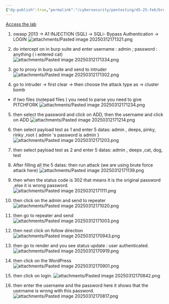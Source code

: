 ```yaml
---
{"dg-publish":true,"permalink":"/cybersecurity/pentesting/d5-25-feb/broken-auth-and-session/"}
---
```



[Access the lab](https://portswigger.net/support/using-burp-to-brute-force-a-login-page)
1. owasp 2013 → A1 INJECTION (SQL) → SQLi- Bypass Authentication → LOGIN
![attachments/Pasted image 20250312171321.png](/img/user/Cybersecurity/Pentesting/D5_25%20Feb/attachments/Pasted%20image%2020250312171321.png)

2. do intercept on in burp suite and enter username : admin ; password : anything ( i entered cat)
![attachments/Pasted image 20250312171334.png](/img/user/Cybersecurity/Pentesting/D5_25%20Feb/attachments/Pasted%20image%2020250312171334.png)

3. go to proxy in burp suite and send to intruder
![attachments/Pasted image 20250312171302.png](/img/user/Cybersecurity/Pentesting/D5_25%20Feb/attachments/Pasted%20image%2020250312171302.png)

4. go to intruder → first clear → then choose the attack type as → cluster bomb
- if two files (notepad files ) you need to parse you need to give PITCHFORK
![attachments/Pasted image 20250312171234.png](/img/user/Cybersecurity/Pentesting/D5_25%20Feb/attachments/Pasted%20image%2020250312171234.png)

5. then select the password and click on ADD, then the username and click on ADD
![attachments/Pasted image 20250312171214.png](/img/user/Cybersecurity/Pentesting/D5_25%20Feb/attachments/Pasted%20image%2020250312171214.png)

6. then select payload test as 1 and enter 5 datas: admin , deeps, pinky, rinky ,root { admin 's password is admin }
![attachments/Pasted image 20250312171203.png](/img/user/Cybersecurity/Pentesting/D5_25%20Feb/attachments/Pasted%20image%2020250312171203.png)

7. then select payload test as 2 and enter 5 datas: admin , deeps ,cat, dog, test 
8. After filling all the 5 datas: then run attack (we are using brute force attack here)
![attachments/Pasted image 20250312171139.png](/img/user/Cybersecurity/Pentesting/D5_25%20Feb/attachments/Pasted%20image%2020250312171139.png)

9. then when the status code is 302 that means it is the original password ,else it is wrong password.
![attachments/Pasted image 20250312171111.png](/img/user/Cybersecurity/Pentesting/D5_25%20Feb/attachments/Pasted%20image%2020250312171111.png)

10. then click on the admin and send to repeater
![attachments/Pasted image 20250312171020.png](/img/user/Cybersecurity/Pentesting/D5_25%20Feb/attachments/Pasted%20image%2020250312171020.png)

11. then go to repeater and send
![attachments/Pasted image 20250312171003.png](/img/user/Cybersecurity/Pentesting/D5_25%20Feb/attachments/Pasted%20image%2020250312171003.png)

12. then next click on follow direction
![attachments/Pasted image 20250312170943.png](/img/user/Cybersecurity/Pentesting/D5_25%20Feb/attachments/Pasted%20image%2020250312170943.png)

13. then go to render and you see status update : user authenticated.
![attachments/Pasted image 20250312170919.png](/img/user/Cybersecurity/Pentesting/D5_25%20Feb/attachments/Pasted%20image%2020250312170919.png)

14. then click on the WordPress
![attachments/Pasted image 20250312170901.png](/img/user/Cybersecurity/Pentesting/D5_25%20Feb/attachments/Pasted%20image%2020250312170901.png)

15. then click on login.
![attachments/Pasted image 20250312170842.png](/img/user/Cybersecurity/Pentesting/D5_25%20Feb/attachments/Pasted%20image%2020250312170842.png)

16. then enter the username and the password here it shows that the username is wrong with this password.
![attachments/Pasted image 20250312170817.png](/img/user/Cybersecurity/Pentesting/D5_25%20Feb/attachments/Pasted%20image%2020250312170817.png)
